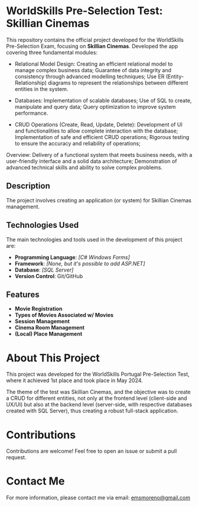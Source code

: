 # WorldSkills Pre-Selection Test: Skillian Cinemas

This repository contains the official project developed for the WorldSkills Pre-Selection Exam, focusing on **Skillian Cinemas**.
Developed the app covering three fundamental modules:

- Relational Model Design:
Creating an efficient relational model to manage complex business data;
Guarantee of data integrity and consistency through advanced modelling techniques;
Use ER (Entity-Relationship) diagrams to represent the relationships between different entities in the system.

- Databases:
Implementation of scalable databases;
Use of SQL to create, manipulate and query data;
Query optimization to improve system performance.

- CRUD Operations (Create, Read, Update, Delete):
Development of UI and functionalities to allow complete interaction with the database;
Implementation of safe and efficient CRUD operations;
Rigorous testing to ensure the accuracy and reliability of operations;

Overview:
Delivery of a functional system that meets business needs, with a user-friendly interface and a solid data architecture;
Demonstration of advanced technical skills and ability to solve complex problems.

## Description

The project involves creating an application (or system) for Skillian Cinemas management.

## Technologies Used

The main technologies and tools used in the development of this project are:

- **Programming Language**: _[C# Windows Forms]_
- **Framework**: _[None, but it's possible to add ASP.NET]_
- **Database**: _[SQL Server]_
- **Version Control**: Git/GitHub

## Features

- **Movie Registration**
- **Types of Movies Associated w/ Movies**
- **Session Management**
- **Cinema Room Management**
- **(Local) Place Management**

# About This Project
This project was developed for the WorldSkills Portugal Pre-Selection Test, where it achieved 1st place and took place in May 2024.

The theme of the test was Skillian Cinemas, and the objective was to create a CRUD for different entities, not only at the frontend level (client-side and UX/UI) but also at the backend level (server-side, with respective databases created with SQL Server), thus creating a robust full-stack application.

# Contributions
Contributions are welcome! Feel free to open an issue or submit a pull request.

# Contact Me
For more information, please contact me via email: emsmoreno@gmail.com
